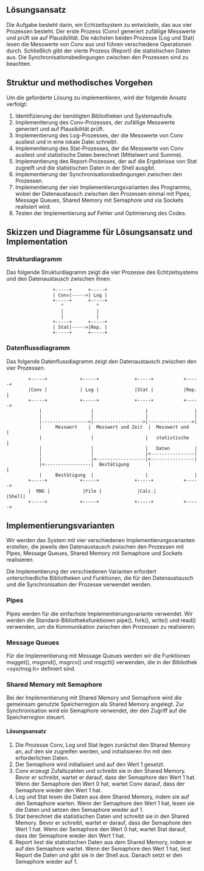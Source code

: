 

## Lösungsansatz

Die Aufgabe besteht darin, ein Echtzeitsystem zu entwickeln, das aus vier Prozessen besteht. Der erste Prozess (Conv) generiert zufällige Messwerte und prüft sie auf Plausibilität. Die nächsten beiden Prozesse (Log und Stat) lesen die Messwerte von Conv aus und führen verschiedene Operationen durch. Schließlich gibt der vierte Prozess (Report) die statistischen Daten aus. Die Synchronisationsbedingungen zwischen den Prozessen sind zu beachten.

## Struktur und methodisches Vorgehen

Um die geforderte Lösung zu implementieren, wird der folgende Ansatz verfolgt:

1. Identifizierung der benötigten Bibliotheken und Systemaufrufe.
2. Implementierung des Conv-Prozesses, der zufällige Messwerte generiert und auf Plausibilität prüft.
3. Implementierung des Log-Prozesses, der die Messwerte von Conv ausliest und in eine lokale Datei schreibt.
4. Implementierung des Stat-Prozesses, der die Messwerte von Conv ausliest und statistische Daten berechnet (Mittelwert und Summe).
5. Implementierung des Report-Prozesses, der auf die Ergebnisse von Stat zugreift und die statistischen Daten in der Shell ausgibt.
6. Implementierung der Synchronisationsbedingungen zwischen den Prozessen.
7. Implementierung der vier Implementierungsvarianten des Programms, wobei der Datenaustausch zwischen den Prozessen einmal mit Pipes, Message Queues, Shared Memory mit Semaphore und via Sockets realisiert wird.
8. Testen der Implementierung auf Fehler und Optimierung des Codes.

## Skizzen und Diagramme für Lösungsansatz und Implementation

### Strukturdiagramm

Das folgende Strukturdiagramm zeigt die vier Prozesse des Echtzeitsystems und den Datenaustausch zwischen ihnen.

```
                 +-----+      +-----+
                 | Conv|----->| Log |
                 +-----+      +-----+
                    ^            ^
                    |            |
                    |            |
                 +-----+      +-----+
                 | Stat|----->|Rep. |
                 +-----+      +-----+
```

### Datenflussdiagramm

Das folgende Datenflussdiagramm zeigt den Datenaustausch zwischen den vier Prozessen.

```
        +-----+            +-----+             +-----+           +-----+
        |Conv |            | Log |             |Stat |           |Rep. |
        +-----+            +-----+             +-----+           +-----+
            |                  |                   |                 |
            |                  |                   |                 |
            |----------------->|------------------>|---------------->|
            |     Messwert    |  Messwert und Zeit  |  Messwert und   |
            |                  |                   |   statistische   |
            |                  |                   |   Daten         |
            |                  |                   |<----------------|
            |                  |<------------------|<----------------|
            |<-----------------|  Bestätigung       |                 |
            |     Bestätigung  |                   |                 |
        +-----+            +-----+             +-----+           +-----+
        |  RNG |            |File |             |Calc.|           |Shell|
        +-----+            +-----+             +-----+           +-----+
```
## Implementierungsvarianten
Wir werden das System mit vier verschiedenen Implementierungsvarianten erstellen, die jeweils den Datenaustausch zwischen den Prozessen mit Pipes, Message Queues, Shared Memory mit Semaphore und Sockets realisieren.

Die Implementierung der verschiedenen Varianten erfordert unterschiedliche Bibliotheken und Funktionen, die für den Datenaustausch und die Synchronisation der Prozesse verwendet werden.

### Pipes
Pipes werden für die einfachste Implementierungsvariante verwendet. Wir werden die Standard-Bibliotheksfunktionen pipe(), fork(), write() und read() verwenden, um die Kommunikation zwischen den Prozessen zu realisieren.

### Message Queues
Für die Implementierung mit Message Queues werden wir die Funktionen msgget(), msgsnd(), msgrcv() und msgctl() verwenden, die in der Bibliothek <sys/msg.h> definiert sind.

### Shared Memory mit Semaphore
Bei der Implementierung mit Shared Memory und Semaphore wird die gemeinsam genutzte Speicherregion als Shared Memory angelegt. Zur Synchronisation wird ein Semaphore verwendet, der den Zugriff auf die Speicherregion steuert.

#### Lösungsansatz
1. Die Prozesse Conv, Log und Stat legen zunächst den Shared Memory an, auf den sie zugreifen werden, und initialisieren ihn mit den erforderlichen Daten.
2. Der Semaphore wird initialisiert und auf den Wert 1 gesetzt.
3. Conv erzeugt Zufallszahlen und schreibt sie in den Shared Memory. Bevor er schreibt, wartet er darauf, dass der Semaphore den Wert 1 hat. Wenn der Semaphore den     Wert 0 hat, wartet Conv darauf, dass der Semaphore wieder den Wert 1 hat.
4. Log und Stat lesen die Daten aus dem Shared Memory, indem sie auf den Semaphore warten. Wenn der Semaphore den Wert 1 hat, lesen sie die Daten und setzen den Semaphore wieder auf 1.
5. Stat berechnet die statistischen Daten und schreibt sie in den Shared Memory. Bevor er schreibt, wartet er darauf, dass der Semaphore den Wert 1 hat. Wenn der Semaphore den Wert 0 hat, wartet Stat darauf, dass der Semaphore wieder den Wert 1 hat.
6. Report liest die statistischen Daten aus dem Shared Memory, indem er auf den Semaphore wartet. Wenn der Semaphore den Wert 1 hat, liest Report die Daten und gibt sie in der Shell aus. Danach setzt er den Semaphore wieder auf 1.
